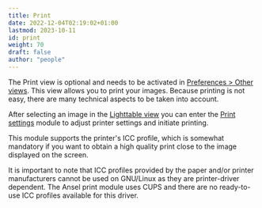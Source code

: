 ```yaml
---
title: Print
date: 2022-12-04T02:19:02+01:00
lastmod: 2023-10-11
id: print
weight: 70
draft: false
author: "people"
---
```


The Print view is optional and needs to be activated in [Preferences > Other views](../../preferences-settings/other-views.md). This view allows you to print your images. Because printing is not easy, there are many technical aspects to be taken into account.

After selecting an image in the [Lighttable view](../lighttable/_index.md) you can enter the [Print settings](../toolboxes/print-settings.md) module to adjust printer settings and initiate printing.

This module supports the printer's ICC profile, which is somewhat mandatory if you want to obtain a high quality print close to the image displayed on the screen.

It is important to note that ICC profiles provided by the paper and/or printer manufacturers cannot be used on GNU/Linux as they are printer-driver dependent. The Ansel print module uses CUPS and there are no ready-to-use ICC profiles available for this driver.

